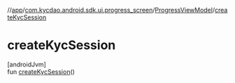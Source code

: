 //[app](../../../index.md)/[com.kycdao.android.sdk.ui.progress_screen](../index.md)/[ProgressViewModel](index.md)/[createKycSession](create-kyc-session.md)

# createKycSession

[androidJvm]\
fun [createKycSession](create-kyc-session.md)()
